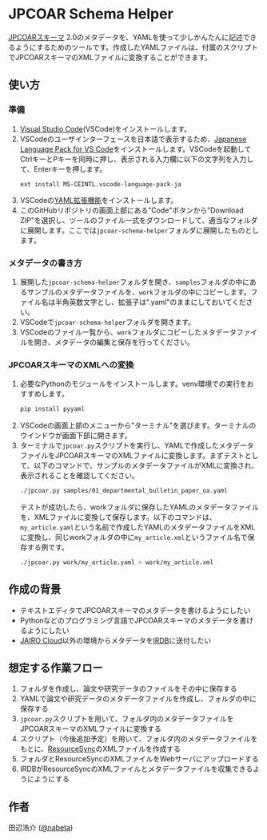 # JPCOAR Schema Helper

[JPCOARスキーマ](https://schema.irdb.nii.ac.jp/ja/schema) 2.0のメタデータを、YAMLを使って少しかんたんに記述できるようにするためのツールです。作成したYAMLファイルは、付属のスクリプトでJPCOARスキーマのXMLファイルに変換することができます。

## 使い方

### 準備

1. [Visual Studio Code](https://code.visualstudio.com/)(VSCode)をインストールします。
1. VSCodeのユーザインターフェースを日本語で表示するため、[Japanese Language Pack for VS Code](https://marketplace.visualstudio.com/items?itemName=MS-CEINTL.vscode-language-pack-ja)をインストールします。VSCodeを起動してCtrlキーとPキーを同時に押し、表示される入力欄に以下の文字列を入力して、Enterキーを押します。
    ```
    ext install MS-CEINTL.vscode-language-pack-ja
    ```
1. VSCodeの[YAML拡張機能](https://marketplace.visualstudio.com/items?itemName=redhat.vscode-yaml)をインストールします。
1. このGitHubリポジトリの画面上部にある"Code"ボタンから"Download ZIP"を選択し、ツールのファイル一式をダウンロードして、適当なフォルダに展開します。ここでは`jpcoar-schema-helper`フォルダに展開したものとします。

### メタデータの書き方

1. 展開した`jpcoar-schema-helper`フォルダを開き、`samples`フォルダの中にあるサンプルのメタデータファイルを、`work`フォルダの中にコピーします。ファイル名は半角英数文字とし、拡張子は".yaml"のままにしておいてください。
1. VSCodeで`jpcoar-schema-helper`フォルダを開きます。
1. VSCodeのファイル一覧から、`work`フォルダにコピーしたメタデータファイルを開き、メタデータの編集と保存を行ってください。

### JPCOARスキーマのXMLへの変換　

1. 必要なPythonのモジュールをインストールします。venv環境での実行をおすすめします。
    ```sh
    pip install pyyaml
    ```
1. VSCodeの画面上部のメニューから"ターミナル"を選びます。ターミナルのウインドウが画面下部に開きます。
1. ターミナルで`jpcoar.py`スクリプトを実行し、YAMLで作成したメタデータファイルをJPCOARスキーマのXMLファイルに変換します。まずテストとして、以下のコマンドで、サンプルのメタデータファイルがXMLに変換され、表示されることを確認してください。
    ```sh
    ./jpcoar.py samples/01_departmental_bulletin_paper_oa.yaml
    ```
    テストが成功したら、workフォルダに保存したYAMLのメタデータファイルを、XMLファイルに変換して保存します。以下のコマンドは、`my_article.yaml`という名前で作成したYAMLのメタデータファイルをXMLに変換し、同じworkフォルダの中に`my_article.xml`というファイル名で保存する例です。
    ```sh
    ./jpcoar.py work/my_article.yaml > work/my_article.xml
    ```

## 作成の背景

- テキストエディタでJPCOARスキーマのメタデータを書けるようにしたい
- Pythonなどのプログラミング言語でJPCOARスキーマのメタデータを書けるようにしたい
- [JAIRO Cloud](https://jpcoar.repo.nii.ac.jp/page/42)以外の環境からメタデータを[IRDB](https://irdb.nii.ac.jp/)に送付したい

## 想定する作業フロー

1. フォルダを作成し、論文や研究データのファイルをその中に保存する
1. YAMLで論文や研究データのメタデータファイルを作成し、フォルダの中に保存する
1. `jpcoar.py`スクリプトを用いて、フォルダ内のメタデータファイルをJPCOARスキーマのXMLファイルに変換する
1. スクリプト（今後追加予定）を用いて、フォルダ内のメタデータファイルをもとに、[ResourceSync](https://www.openarchives.org/rs/1.1/resourcesync)のXMLファイルを作成する
1. フォルダとResourceSyncのXMLファイルをWebサーバにアップロードする
1. IRDBがResourceSyncのXMLファイルとメタデータファイルを収集できるようにようにする

## 作者

田辺浩介 ([@nabeta](https://github.com/nabeta))

